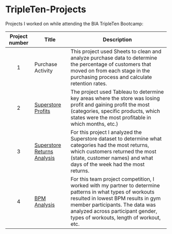 # TripleTen-Projects
Projects I worked on while attending the BIA TripleTen Bootcamp:

| Project number | Title | Description |
| :-----------: | ----------- |----------- |
| 1 | Purchase Activity | This project used Sheets to clean and analyze purchase data to determine the percentage of customers that moved on from each stage in the purchasing process and calculate retention rates. |
| 2 | [Superstore Profits](https://public.tableau.com/views/V2SuperstoreVisualizations/1_1ProfitsSubcategoryRegion?:language=en-US&:sid=&:redirect=auth&:display_count=n&:origin=viz_share_link) | The project used Tableau to determine key areas where the store was losing profit and gaining profit the most (categories, specific products, which states were the most profitable in which months, etc.) |
| 3 | [Superstore Returns Analysis](https://public.tableau.com/views/V_2SuperstoreReturnsAnalysisSp_5/SuperstoreReturnsAnalysis?:language=en-US&:sid=&:redirect=auth&:display_count=n&:origin=viz_share_link) | For this project I analyzed the Superstore dataset to determine what categories had the most returns, which customers returned the most (state, customer names) and what days of the week had the most returns. |
| 4 | [BPM Analysis](https://public.tableau.com/views/BPMProject/BPMPresentation?:language=en-US&:sid=&:redirect=auth&:display_count=n&:origin=viz_share_link) | For this team project competition, I worked with my partner to determine patterns in what types of workouts resulted in lowest BPM results in gym member participants. The data was analyzed across participant gender, types of workouts, length of workout, etc. | 
